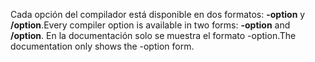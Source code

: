 
<span data-ttu-id="dd65c-101">Cada opción del compilador está disponible en dos formatos: **-option** y **/option**.</span><span class="sxs-lookup"><span data-stu-id="dd65c-101">Every compiler option is available in two forms: **-option** and **/option**.</span></span> <span data-ttu-id="dd65c-102">En la documentación solo se muestra el formato -option.</span><span class="sxs-lookup"><span data-stu-id="dd65c-102">The documentation only shows the -option form.</span></span> 
